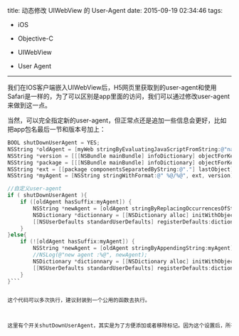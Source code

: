 title: 动态修改 UIWebView 的 User-Agent
date: 2015-09-19 02:34:46
tags:

- iOS 

- Objective-C

- UIWebView

- User Agent

---

我们在IOS客户端嵌入UIWebView后，H5网页里获取到的user-agent和使用Safari是一样的，为了可以区别是app里面的访问，我们可以通过修改user-agent来做到这一点。

当然，可以完全指定新的user-agent，但正常点还是追加一些信息会更好，比如把app包名最后一节和版本号加上：
<!--more-->

```objectivec
BOOL shutDownUserAgent = YES;
NSString *oldAgent = [myWeb stringByEvaluatingJavaScriptFromString:@"navigator.userAgent"];
NSString *version = [[[NSBundle mainBundle] infoDictionary] objectForKey:@"CFBundleVersion"];
NSString *package = [[[NSBundle mainBundle] infoDictionary] objectForKey:@"CFBundleIdentifier"];
NSString *ext = [[package componentsSeparatedByString:@"."] lastObject];
NSString *myAgent = [NSString stringWithFormat:@" %@/%@", ext, version];

//自定义user-agent
if ( shutDownUserAgent ){
    if ([oldAgent hasSuffix:myAgent]) {
        NSString *newAgent = [oldAgent stringByReplacingOccurrencesOfString:myAgent withString:@""];
        NSDictionary *dictionnary = [[NSDictionary alloc] initWithObjectsAndKeys:newAgent, @"UserAgent", nil];
        [[NSUserDefaults standardUserDefaults] registerDefaults:dictionnary];
    }
}else{
    if (![oldAgent hasSuffix:myAgent]) {
        NSString *newAgent = [oldAgent stringByAppendingString:myAgent];
        //NSLog(@"new agent :%@", newAgent);
        NSDictionary *dictionnary = [[NSDictionary alloc] initWithObjectsAndKeys:newAgent, @"UserAgent", nil];
        [[NSUserDefaults standardUserDefaults] registerDefaults:dictionnary];
    }
}```


这个代码可以多次执行，建议封装到一个公用的函数去执行。



这里有个开关shutDownUserAgent，其实是为了方便添加或者移除标记。因为这个设置后，所有uiwebview都是这个user-agent，所以我们在添加前需要检查是否已经有追加过，以防重复添加。
